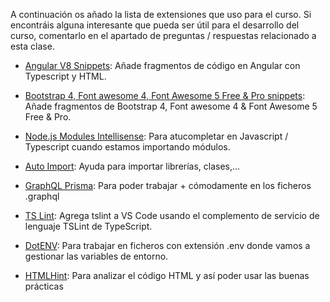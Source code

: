 A continuación os añado la lista de extensiones que uso para el curso. Si encontráis alguna interesante que pueda ser útil para el desarrollo del curso, comentarlo en el apartado de preguntas / respuestas relacionado a esta clase.

* [Angular V8 Snippets](https://marketplace.visualstudio.com/items?itemName=johnpapa.Angular2): Añade fragmentos de código en Angular con Typescript y HTML.

* [Bootstrap 4, Font awesome 4, Font Awesome 5 Free & Pro snippets](https://marketplace.visualstudio.com/items?itemName=thekalinga.bootstrap4-vscode): Añade fragmentos de Bootstrap 4, Font awesome 4 & Font Awesome 5 Free & Pro.

* [Node.js Modules Intellisense](https://marketplace.visualstudio.com/items?itemName=leizongmin.node-module-intellisense): Para atucompletar en Javascript / Typescript cuando estamos importando módulos.

* [Auto Import](https://marketplace.visualstudio.com/items?itemName=steoates.autoimport): Ayuda para importar librerías, clases,...

* [GraphQL Prisma](https://marketplace.visualstudio.com/items?itemName=Prisma.vscode-graphql): Para poder trabajar + cómodamente en los ficheros .graphql

* [TS Lint](https://marketplace.visualstudio.com/items?itemName=ms-vscode.vscode-typescript-tslint-plugin): Agrega tslint a VS Code usando el complemento de servicio de lenguaje TSLint de TypeScript.

* [DotENV](https://marketplace.visualstudio.com/items?itemName=mikestead.dotenv): Para trabajar en ficheros con extensión .env donde vamos a gestionar las variables de entorno.

* [HTMLHint](https://marketplace.visualstudio.com/items?itemName=mkaufman.HTMLHint): Para analizar el código HTML y así poder usar las buenas prácticas

